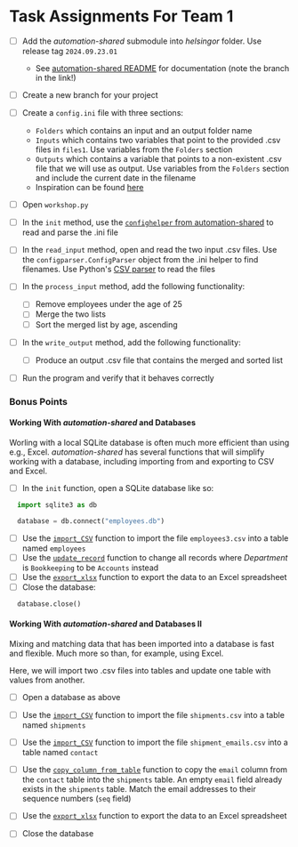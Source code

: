 # Task Assignments For Team 1

  - [ ] Add the *automation-shared* submodule into *helsingor* folder.  Use release tag `2024.09.23.01`
    - See [automation-shared README](https://github.com/Helsingor-Kommune-Automatisering/automation_shared/blob/ff/changelog-auto-tag/README.md) for documentation (note the branch in the link!)
  - [ ] Create a new branch for your project
  - [ ] Create a `config.ini` file with three sections:
      - `Folders` which contains an input and an output folder name
      - `Inputs` which contains two variables that point to the provided .csv files in `files1`.  Use variables from the `Folders` section
      - `Outputs` which contains a variable that points to a non-existent .csv file that we will use as output.  Use variables from the `Folders` section and include the current date in the filename
      - Inspiration can be found [here](https://github.com/Helsingor-Kommune-Automatisering/20008-kepo-rentetilskivning-af-indefrossede-feriepenge-ved-fratraedelse/blob/ff/feedback-adjustments/config.ini)

  - [ ] Open `workshop.py`

  - [ ] In the `init` method, use the [`confighelper` from automation-shared](https://github.com/Helsingor-Kommune-Automatisering/automation_shared/blob/bc2ffc3a89123e7d4464e31117cdad099ebdb08e/common/helpers.py#L551) to read and parse the .ini file

  - [ ] In the `read_input` method, open and read the two input .csv files.  Use the `configparser.ConfigParser` object from the .ini helper to find filenames.  Use Python's [CSV parser](https://docs.python.org/3/library/csv.html) to read the files

  - [ ] In the `process_input` method, add the following functionality:
    - [ ] Remove employees under the age of 25
    - [ ] Merge the two lists
    - [ ] Sort the merged list by age, ascending

  - [ ] In the `write_output` method, add the following functionality:
    - [ ] Produce an output .csv file that contains the merged and sorted list

  - [ ] Run the program and verify that it behaves correctly

  ### Bonus Points
  #### Working With *automation-shared* and Databases
  Worling with a local SQLite database is often much more efficient than using e.g., Excel.  *automation-shared* has several functions that will simplify working with a database, including importing from and exporting to CSV and Excel.
   - [ ] In the `init` function, open a SQLite database like so:
  ```python
    import sqlite3 as db

    database = db.connect("employees.db")
  ```
  - [ ] Use the [`import_CSV`](https://github.com/Helsingor-Kommune-Automatisering/automation_shared/blob/bc2ffc3a89123e7d4464e31117cdad099ebdb08e/common/helpers.py#L300) function to import the file `employees3.csv` into a table named `employees`
  - [ ] Use the [`update_record`](https://github.com/Helsingor-Kommune-Automatisering/automation_shared/blob/bc2ffc3a89123e7d4464e31117cdad099ebdb08e/common/helpers.py#L448) function to change all records where *Department* is `Bookkeeping` to be `Accounts` instead
  - [ ] Use the [`export_xlsx`](https://github.com/Helsingor-Kommune-Automatisering/automation_shared/blob/bc2ffc3a89123e7d4464e31117cdad099ebdb08e/common/helpers.py#L247) function to export the data to an Excel spreadsheet
  - [ ] Close the database:
  ```python
    database.close()
  ```

  #### Working With *automation-shared* and Databases II
  Mixing and matching data that has been imported into a database is fast and flexible.  Much more so than, for example, using Excel.

  Here, we will import two .csv files into tables and update one table with values from another.

  - [ ] Open a database as above
  - [ ] Use the [`import_CSV`](https://github.com/Helsingor-Kommune-Automatisering/automation_shared/blob/bc2ffc3a89123e7d4464e31117cdad099ebdb08e/common/helpers.py#L300) function to import the file `shipments.csv` into a table named `shipments`
  - [ ] Use the [`import_CSV`](https://github.com/Helsingor-Kommune-Automatisering/automation_shared/blob/bc2ffc3a89123e7d4464e31117cdad099ebdb08e/common/helpers.py#L300) function to import the file `shipment_emails.csv` into a table named `contact`
  - [ ] Use the [`copy_column_from_table`](https://github.com/Helsingor-Kommune-Automatisering/automation_shared/blob/bc2ffc3a89123e7d4464e31117cdad099ebdb08e/common/helpers.py#L484) function to copy the `email` column from the `contact` table into the `shipments` table.  An empty `email` field already exists in the `shipments` table.  Match the email addresses to their sequence numbers (`seq` field)
  - [ ] Use the [`export_xlsx`](https://github.com/Helsingor-Kommune-Automatisering/automation_shared/blob/bc2ffc3a89123e7d4464e31117cdad099ebdb08e/common/helpers.py#L247) function to export the data to an Excel spreadsheet
  - [ ] Close the database

